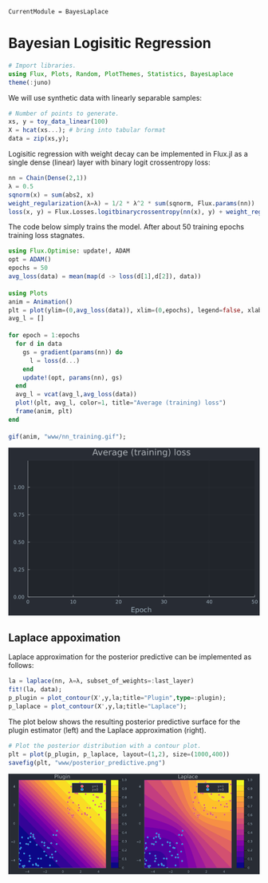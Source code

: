 ```@meta
CurrentModule = BayesLaplace
```

# Bayesian Logisitic Regression


```julia
# Import libraries.
using Flux, Plots, Random, PlotThemes, Statistics, BayesLaplace
theme(:juno)
```

We will use synthetic data with linearly separable samples:


```julia
# Number of points to generate.
xs, y = toy_data_linear(100)
X = hcat(xs...); # bring into tabular format
data = zip(xs,y);
```

Logisitic regression with weight decay can be implemented in Flux.jl as a single dense (linear) layer with binary logit crossentropy loss:


```julia
nn = Chain(Dense(2,1))
λ = 0.5
sqnorm(x) = sum(abs2, x)
weight_regularization(λ=λ) = 1/2 * λ^2 * sum(sqnorm, Flux.params(nn))
loss(x, y) = Flux.Losses.logitbinarycrossentropy(nn(x), y) + weight_regularization()
```

The code below simply trains the model. After about 50 training epochs training loss stagnates.



```julia
using Flux.Optimise: update!, ADAM
opt = ADAM()
epochs = 50
avg_loss(data) = mean(map(d -> loss(d[1],d[2]), data))

using Plots
anim = Animation()
plt = plot(ylim=(0,avg_loss(data)), xlim=(0,epochs), legend=false, xlab="Epoch")
avg_l = []

for epoch = 1:epochs
  for d in data
    gs = gradient(params(nn)) do
      l = loss(d...)
    end
    update!(opt, params(nn), gs)
  end
  avg_l = vcat(avg_l,avg_loss(data))
  plot!(plt, avg_l, color=1, title="Average (training) loss")
  frame(anim, plt)
end

gif(anim, "www/nn_training.gif");
```

![](www/nn_training.gif)

## Laplace appoximation

Laplace approximation for the posterior predictive can be implemented as follows:


```julia
la = laplace(nn, λ=λ, subset_of_weights=:last_layer)
fit!(la, data);
p_plugin = plot_contour(X',y,la;title="Plugin",type=:plugin);
p_laplace = plot_contour(X',y,la;title="Laplace");
```

The plot below shows the resulting posterior predictive surface for the plugin estimator (left) and the Laplace approximation (right).


```julia
# Plot the posterior distribution with a contour plot.
plt = plot(p_plugin, p_laplace, layout=(1,2), size=(1000,400))
savefig(plt, "www/posterior_predictive.png")
```

![](www/posterior_predictive.png)
